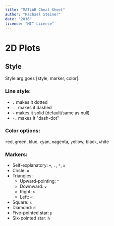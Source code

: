 ```yaml
---
title: "MATLAB Cheat Sheet"
author: "Rachael Steiner"
date: "2016"
licence: "MIT License"
---
```


# 2D Plots

## Style

Style arg goes [style, marker, color].

### Line style:

* `:` makes it dotted
* `--` makes it dashed
* `-` makes it solid (default/same as null)
* `-.` makes it "dash-dot"

### Color options:

`r`ed, `g`reen, `b`lue, `c`yan, `m`agenta, `y`ellow, blac`k`, `w`hite

### Markers:

* Self-explanatory: `+`, `.`, `*`, `x`
* Circle: `o`
* Triangles:
    * Upward-pointing: `^`
    * Downward: `v`
    * Right: `>`
    * Left: `<`
* Square: `s`
* Diamond: `d`
* Five-pointed star: `p`
* Six-pointed star: `h`
